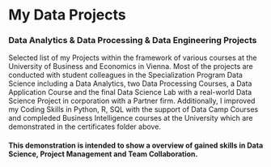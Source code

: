 # My Data Projects
### Data Analytics &amp; Data Processing &amp; Data Engineering Projects

Selected list of my Projects within the framework of various courses at the University of Business and Economics in Vienna. 
Most of the projects are conducted with student colleagues in the Specialization Program Data Science including a Data Analytics, two Data Processing Courses, a Data Application Course and the final Data Science Lab with a real-world Data Science Project in corporation with a Partner firm. Additionally, I improved my Coding Skills in Python, R, SQL with the support of Data Camp Courses and compleded Business Intelligence courses at the University which are demonstrated in the certificates folder above.

#### This demonstration is intended to show a overview of gained skills in Data Science, Project Management and Team Collaboration. 

